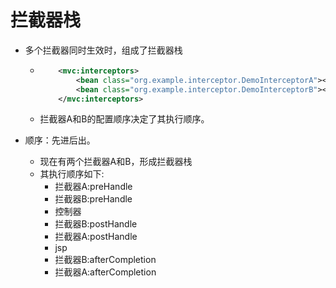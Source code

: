 # 拦截器栈

- 多个拦截器同时生效时，组成了拦截器栈

  - ```xml
        <mvc:interceptors>
            <bean class="org.example.interceptor.DemoInterceptorA"></bean>
            <bean class="org.example.interceptor.DemoInterceptorB"></bean>
        </mvc:interceptors>
    ```

  - 拦截器A和B的配置顺序决定了其执行顺序。

- 顺序：先进后出。

  - 现在有两个拦截器A和B，形成拦截器栈
  - 其执行顺序如下:
    - 拦截器A:preHandle
    - 拦截器B:preHandle
    - 控制器
    - 拦截器B:postHandle
    - 拦截器A:postHandle
    - jsp
    - 拦截器B:afterCompletion
    - 拦截器A:afterCompletion





